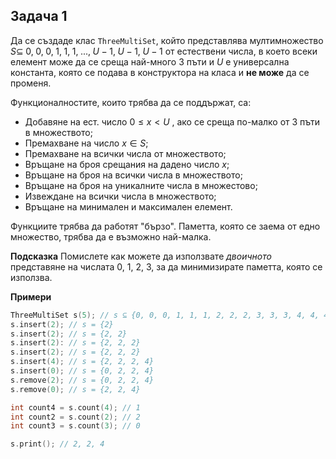 ## Задача 1
Да се създаде клас `ThreeMultiSet`, който представлява мултимножество $S \subseteq \; {0,\;0,\;0,\;1,\;1,\;1,\; ...,\;U-1,\;U-1,\;U-1}$ от естествени числа, в което всеки елемент може да се среща най-много 3 пъти и $U$ e универсална константа, която се подава в конструктора на класа и **не може** да се променя.


Функционалностите, които трябва да се поддържат, са:
- Добавяне на ест. число $0 \le x \lt U$ , ако се среща по-малко от 3 пъти в множеството;
- Премахване на число $x\in S$;
- Премахване на всички числа от множеството;
- Връщане на броя срещания на дадено число $x$;
- Връщане на броя на всички числа в множеството;
- Връщане на броя на уникалните числа в множестово;
- Извеждане на всички числа в множеството;
- Връщане на минимален и максимален елемент.

Функциите трябва да работят "бързо".
Паметта, която се заема от едно множество, трябва да е възможно най-малка.

**Подсказка**
Помислете как можете да използвате *двоичното* представяне на числата 0, 1, 2, 3, за да минимизирате паметта, която се използва.

**Примери**

```c++
ThreeMultiSet s(5); // s ⊆ {0, 0, 0, 1, 1, 1, 2, 2, 2, 3, 3, 3, 4, 4, 4}, s = {}
s.insert(2); // s = {2}
s.insert(2); // s = {2, 2}
s.insert(2): // s = {2, 2, 2}
s.insert(2); // s = {2, 2, 2}
s.insert(4); // s = {2, 2, 2, 4}
s.insert(0); // s = {0, 2, 2, 4}
s.remove(2); // s = {0, 2, 2, 4}
s.remove(0); // s = {2, 2, 4}

int count4 = s.count(4); // 1
int count2 = s.count(2); // 2
int count3 = s.count(3); // 0

s.print(); // 2, 2, 4
 ```
